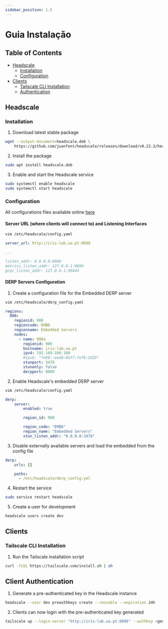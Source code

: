 ```yaml
---
sidebar_position: 1.5
---
```


# Guia Instalação

## Table of Contents
<!-- TOC -->
- [Headscale](#headscale)
  - [Installation](#installation)
  - [Configuration](#configuration)
- [Clients](#clients)
  - [Tailscale CLI Installation](#tailscale-cli-installation)
  - [Authentication](#authentication)

## Headscale

### Installation

1. Download latest stable package

```bash
wget --output-document=headscale.deb \
    https://github.com/juanfont/headscale/releases/download/v0.22.3/headscale_0.22.3_linux_amd64.deb
```

2. Install the package

```bash
sudo apt install headscale.deb
```

3. Enable and start the Headscale service

```bash
sudo systemctl enable headscale
sudo systemctl start headscale
```

### Configuration

All configurations files available online [here](https://github.com/VascoRegal/ua-overlays-automation)

#### Server URL (where clients will connect to) and Listening Interfaces


```bash
vim /etc/headscale/config.yaml
```

```yaml
server_url: http://iris-lab.ua.pt:8080

...

listen_addr: 0.0.0.0:8080
metrics_listen_addr: 127.0.0.1:9090
grpc_listen_addr: 127.0.0.1:50443
```

#### DERP Servers Configuration

1. Create a configuration file for the Embedded DERP server

```bash
vim /etc/headscale/derp_config.yaml
```

```yaml
regions:
  900:
    regionid: 900
    regioncode: EMBD
    regionname: Embedded Servers
    nodes:
      - name: 900a
        regionid: 900
        hostname: iris-lab.ua.pt
        ipv4: 192.168.160.160
        #ipv6: "fe80::eea8:6bff:fefb:3d25"
        stunport: 3478
        stunonly: false
        derpport: 8080
```

2. Enable Headscale's embedded DERP server 

```bash
vim /etc/headscale/config.yaml
```

```yaml
derp:
    server:
        enabled: true

        region_id: 900

        region_code: "EMBD"
        region_name: "Embedded Servers"
        stun_listen_addr: "0.0.0.0:3478"

```

3. Disable externally available servers and load the embedded from the config file

```yaml
derp:
    urls: []

    paths:
      - /etc/headscale/derp_config.yml

```

4. Restart the service

```bash
sudo service restart headscale
```

5. Create a user for development

```bash
headscale users create dev
```

## Clients

### Tailscale CLI Installation

1. Run the Tailscale installation script

```bash
curl -fsSL https://tailscale.com/install.sh | sh
```

## Client Authentication

1. Generate a pre-authenticated key in the Headscale instance

```bash
headscale --user dev preauthkeys create --reusable --expiration 24h
```

2. Clients can now login with the pre-authenticated key generated

```bash
tailscale up --login-server "http://iris-lab.ua.pt:8080" --authkey <generated_key>
```

